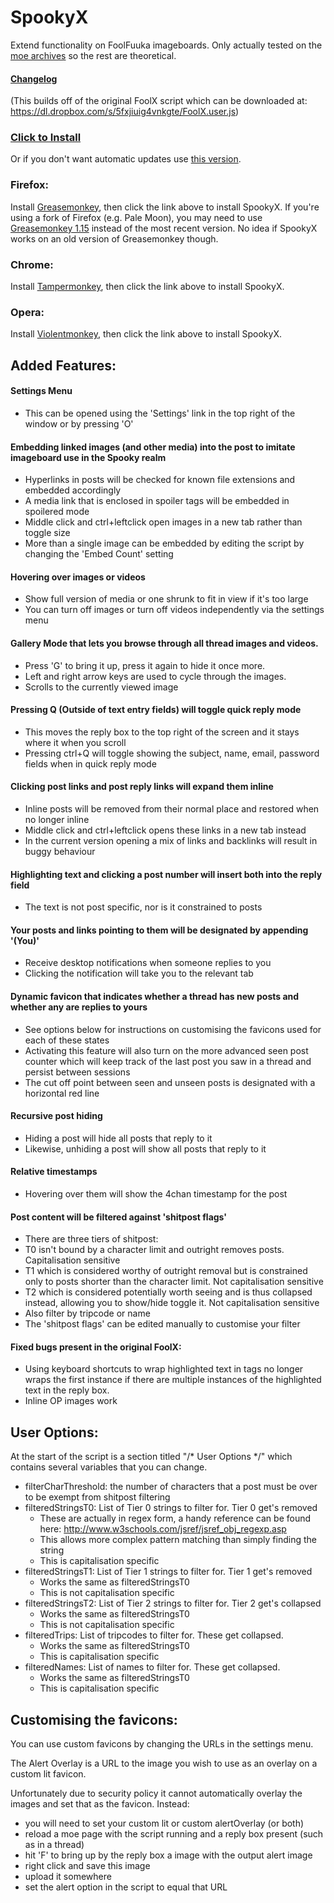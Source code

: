 # SpookyX
Extend functionality on FoolFuuka imageboards.
Only actually tested on the [moe archives](https://archive.moe) so the rest are theoretical.
#### [Changelog](https://github.com/Fiddlekins/SpookyX/blob/master/CHANGELOG.md)

(This builds off of the original FoolX script which can be downloaded at: https://dl.dropbox.com/s/5fxjiuig4vnkgte/FoolX.user.js)

### [Click to Install](https://github.com/Fiddlekins/SpookyX/raw/master/SpookyX.user.js)
Or if you don't want automatic updates use [this version](https://github.com/Fiddlekins/SpookyX/raw/master/SpookyX-noupdate.user.js).
### Firefox:
Install [Greasemonkey](https://addons.mozilla.org/en-US/firefox/addon/greasemonkey/), then click the link above to install SpookyX. If you're using a fork of Firefox (e.g. Pale Moon), you may need to use [Greasemonkey 1.15](https://addons.mozilla.org/en-US/firefox/addon/greasemonkey/versions/#version-1.15) instead of the most recent version. No idea if SpookyX works on an old version of Greasemonkey though.
### Chrome:
Install [Tampermonkey](https://chrome.google.com/webstore/detail/tampermonkey/dhdgffkkebhmkfjojejmpbldmpobfkfo), then click the link above to install SpookyX.
### Opera:
Install [Violentmonkey](https://addons.opera.com/en-gb/extensions/details/violent-monkey/), then click the link above to install SpookyX.
 
## Added Features:
#### Settings Menu
- This can be opened using the 'Settings' link in the top right of the window or by pressing 'O'

#### Embedding linked images (and other media) into the post to imitate imageboard use in the Spooky realm
- Hyperlinks in posts will be checked for known file extensions and embedded accordingly
- A media link that is enclosed in spoiler tags will be embedded in spoilered mode
- Middle click and ctrl+leftclick open images in a new tab rather than toggle size
- More than a single image can be embedded by editing the script by changing the 'Embed Count' setting

#### Hovering over images or videos 
- Show full version of media or one shrunk to fit in view if it's too large
- You can turn off images or turn off videos independently via the settings menu

#### Gallery Mode that lets you browse through all thread images and videos.
- Press 'G' to bring it up, press it again to hide it once more.
- Left and right arrow keys are used to cycle through the images.
- Scrolls to the currently viewed image

#### Pressing Q (Outside of text entry fields) will toggle quick reply mode
- This moves the reply box to the top right of the screen and it stays where it when you scroll
- Pressing ctrl+Q will toggle showing the subject, name, email, password fields when in quick reply mode

#### Clicking post links and post reply links will expand them inline
- Inline posts will be removed from their normal place and restored when no longer inline
- Middle click and ctrl+leftclick opens these links in a new tab instead
- In the current version opening a mix of links and backlinks will result in buggy behaviour

#### Highlighting text and clicking a post number will insert both into the reply field
- The text is not post specific, nor is it constrained to posts

#### Your posts and links pointing to them will be designated by appending '(You)'
- Receive desktop notifications when someone replies to you
- Clicking the notification will take you to the relevant tab

#### Dynamic favicon that indicates whether a thread has new posts and whether any are replies to yours
- See options below for instructions on customising the favicons used for each of these states
- Activating this feature will also turn on the more advanced seen post counter which will keep track of the last post you saw in a thread and persist between sessions
- The cut off point between seen and unseen posts is designated with a horizontal red line

#### Recursive post hiding
- Hiding a post will hide all posts that reply to it
- Likewise, unhiding a post will show all posts that reply to it

#### Relative timestamps
- Hovering over them will show the 4chan timestamp for the post

#### Post content will be filtered against 'shitpost flags'
- There are three tiers of shitpost:
 - T0 isn't bound by a character limit and outright removes posts. Capitalisation sensitive
 - T1 which is considered worthy of outright removal but is constrained only to posts shorter than the character limit. Not capitalisation sensitive
 - T2 which is considered potentially worth seeing and is thus collapsed instead, allowing you to show/hide toggle it. Not capitalisation sensitive
- Also filter by tripcode or name
- The 'shitpost flags' can be edited manually to customise your filter

#### Fixed bugs present in the original FoolX:
- Using keyboard shortcuts to wrap highlighted text in tags no longer wraps the first instance if there are multiple instances of the highlighted text in the reply box.
- Inline OP images work
 
## User Options:
At the start of the script is a section titled "/\* User Options \*/" which contains several variables that you can change.

- filterCharThreshold: the number of characters that a post must be over to be exempt from shitpost filtering
- filteredStringsT0: List of Tier 0 strings to filter for. Tier 0 get's removed
    - These are actually in regex form, a handy reference can be found here: http://www.w3schools.com/jsref/jsref_obj_regexp.asp
    - This allows more complex pattern matching than simply finding the string
    - This is capitalisation specific
- filteredStringsT1: List of Tier 1 strings to filter for. Tier 1 get's removed
    - Works the same as filteredStringsT0
    - This is not capitalisation specific
- filteredStringsT2: List of Tier 2 strings to filter for. Tier 2 get's collapsed
    - Works the same as filteredStringsT0
    - This is not capitalisation specific
- filteredTrips: List of tripcodes to filter for. These get collapsed.
    - Works the same as filteredStringsT0
    - This is capitalisation specific
- filteredNames: List of names to filter for. These get collapsed.
    - Works the same as filteredStringsT0
    - This is capitalisation specific

## Customising the favicons:
You can use custom favicons by changing the URLs in the settings menu.

The Alert Overlay is a URL to the image you wish to use as an overlay on a custom lit favicon.

Unfortunately due to security policy it cannot automatically overlay the images and set that as the favicon. Instead:
- you will need to set your custom lit or custom alertOverlay (or both)
- reload a moe page with the script running and a reply box present (such as in a thread)
- hit 'F' to bring up by the reply box a image with the output alert image
- right click and save this image
- upload it somewhere
- set the alert option in the script to equal that URL
